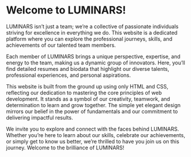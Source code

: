 # Welcome to LUMINARS!

LUMINARS isn’t just a team; we’re a collective of passionate individuals striving for excellence in everything we do. This website is a dedicated platform where you can explore the professional journeys, skills, and achievements of our talented team members.

Each member of LUMINARS brings a unique perspective, expertise, and energy to the team, making us a dynamic group of innovators. Here, you’ll find detailed resumes and biodata that highlight our diverse talents, professional experiences, and personal aspirations.

This website is built from the ground up using only HTML and CSS, reflecting our dedication to mastering the core principles of web development. It stands as a symbol of our creativity, teamwork, and determination to learn and grow together. The simple yet elegant design mirrors our belief in the power of fundamentals and our commitment to delivering impactful results.

We invite you to explore and connect with the faces behind LUMINARS. Whether you’re here to learn about our skills, celebrate our achievements, or simply get to know us better, we’re thrilled to have you join us on this journey. Welcome to the brilliance of LUMINARS!
